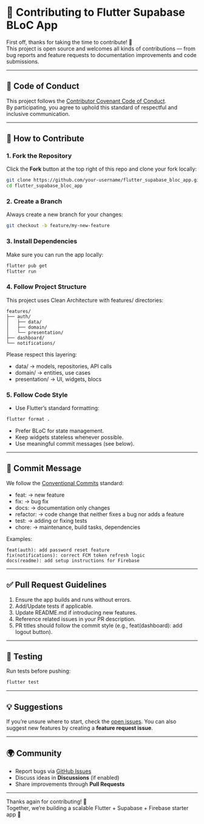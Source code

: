 # 🤝 Contributing to Flutter Supabase BLoC App

First off, thanks for taking the time to contribute! 🎉  
This project is open source and welcomes all kinds of contributions — from bug reports and feature requests to documentation improvements and code submissions.

---

## 🧾 Code of Conduct
This project follows the [Contributor Covenant Code of Conduct](https://www.contributor-covenant.org/).  
By participating, you agree to uphold this standard of respectful and inclusive communication.

---

## 🚀 How to Contribute

### 1. Fork the Repository
Click the **Fork** button at the top right of this repo and clone your fork locally:

```bash
git clone https://github.com/your-username/flutter_supabase_bloc_app.git
cd flutter_supabase_bloc_app
```

### 2. Create a Branch
Always create a new branch for your changes:
```bash
git checkout -b feature/my-new-feature
```

### 3. Install Dependencies
Make sure you can run the app locally:
```bash
flutter pub get
flutter run
```

### 4. Follow Project Structure
This project uses Clean Architecture with features/ directories:

```text
features/
├── auth/
│   ├── data/
│   ├── domain/
│   └── presentation/
├── dashboard/
└── notifications/
```

Please respect this layering:
* data/ → models, repositories, API calls
* domain/ → entities, use cases
* presentation/ → UI, widgets, blocs

### 5. Follow Code Style
* Use Flutter’s standard formatting:
```bash
flutter format .
```
* Prefer BLoC for state management.
* Keep widgets stateless whenever possible.
* Use meaningful commit messages (see below).

---

## 📝 Commit Message

We follow the [Conventional Commits](https://www.conventionalcommits.org/) standard:

* feat: → new feature
* fix: → bug fix
* docs: → documentation only changes
* refactor: → code change that neither fixes a bug nor adds a feature
* test: → adding or fixing tests
* chore: → maintenance, build tasks, dependencies

Examples:
```pgsql
feat(auth): add password reset feature
fix(notifications): correct FCM token refresh logic
docs(readme): add setup instructions for Firebase
```

---

## ✅ Pull Request Guidelines
1. Ensure the app builds and runs without errors.
2. Add/Update tests if applicable.
3. Update README.md if introducing new features.
4. Reference related issues in your PR description.
5. PR titles should follow the commit style (e.g., feat(dashboard): add logout button).

---

## 🧪 Testing
Run tests before pushing:
```bash
flutter test
```

---

## 💡 Suggestions
If you’re unsure where to start, check the [open issues](../../issues).
You can also suggest new features by creating a **feature request issue**.

---

## 🌍 Community
* Report bugs via [GitHub Issues](../../issues)
* Discuss ideas in **Discussions** (if enabled)
* Share improvements through **Pull Requests**

---

Thanks again for contributing! 🙌 <br />
Together, we’re building a scalable Flutter + Supabase + Firebase starter app 🚀

